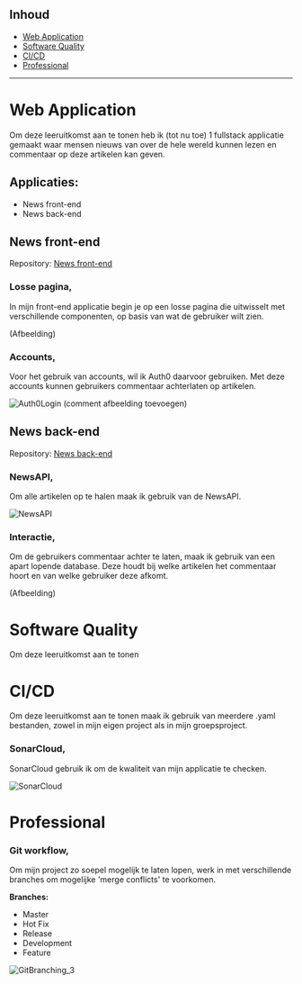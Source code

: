 ## Inhoud
- [Web Application](#web-application)
- [Software Quality](#software-quality)
- [CI/CD](#cicd)
- [Professional](#professional)
<hr/>

# Web Application

Om deze leeruitkomst aan te tonen heb ik (tot nu toe) 1 fullstack applicatie gemaakt waar mensen nieuws van over de hele wereld kunnen lezen en commentaar op deze artikelen kan geven.

## Applicaties:

- News front-end
- News back-end

## News front-end

Repository: [News front-end](https://github.com/431433/S3-NewsFrontEnd)

### **Losse pagina,**

In mijn front-end applicatie begin je op een losse pagina die uitwisselt met verschillende componenten, op basis van wat de gebruiker wilt zien.

(Afbeelding)

### **Accounts,**

Voor het gebruik van accounts, wil ik Auth0 daarvoor gebruiken. Met deze accounts kunnen gebruikers commentaar achterlaten op artikelen.

![Auth0Login](https://user-images.githubusercontent.com/77282414/168020607-d229e649-9238-4d2e-b462-d51784e94ae5.PNG)
(comment afbeelding toevoegen)

## News back-end

Repository: [News back-end](https://github.com/431433/S3-NewsBackEnd)

### **NewsAPI,**

Om alle artikelen op te halen maak ik gebruik van de NewsAPI.

![NewsAPI](https://user-images.githubusercontent.com/77282414/168020985-ff9c9ca6-837a-4916-ad8b-fb433427ea77.PNG)


### **Interactie,**

Om de gebruikers commentaar achter te laten, maak ik gebruik van een apart lopende database. Deze houdt bij welke artikelen het commentaar hoort en van welke gebruiker deze afkomt.

(Afbeelding)


# Software Quality

Om deze leeruitkomst aan te tonen

# CI/CD

Om deze leeruitkomst aan te tonen maak ik gebruik van meerdere .yaml bestanden, zowel in mijn eigen project als in mijn groepsproject.

### SonarCloud,

SonarCloud gebruik ik om de kwaliteit van mijn applicatie te checken.

![SonarCloud](https://user-images.githubusercontent.com/77282414/168021465-adb4986c-b33f-4071-965f-0ae1360c822e.PNG)


# Professional

### **Git workflow,**

Om mijn project zo soepel mogelijk te laten lopen, werk in met verschillende branches om mogelijke &#39;merge conflicts&#39; te voorkomen.

**Branches:**

- Master
- Hot Fix
- Release
- Development
- Feature

![GitBranching_3](https://user-images.githubusercontent.com/77282414/168022124-7be833fe-fa9d-4e9f-8496-4d698a69a0b8.png)

